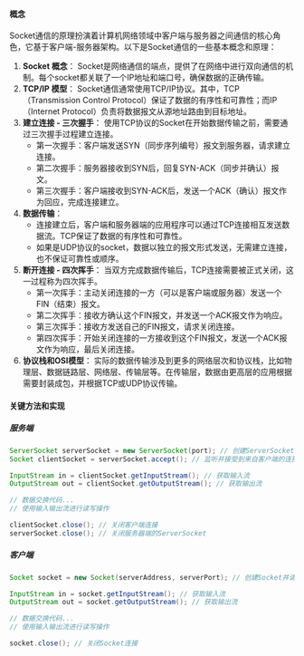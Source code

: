 #### 概念

Socket通信的原理扮演着计算机网络领域中客户端与服务器之间通信的核心角色，它基于客户端-服务器架构。以下是Socket通信的一些基本概念和原理：

1. **Socket 概念**：
   Socket是网络通信的端点，提供了在网络中进行双向通信的机制。每个socket都关联了一个IP地址和端口号，确保数据的正确传输。
2. **TCP/IP 模型**：
   Socket通信通常使用TCP/IP协议。其中，TCP（Transmission Control Protocol）保证了数据的有序性和可靠性；而IP（Internet Protocol）负责将数据报文从源地址路由到目标地址。
3. **建立连接 - 三次握手**：
   使用TCP协议的Socket在开始数据传输之前，需要通过三次握手过程建立连接。
   - 第一次握手：客户端发送SYN（同步序列编号）报文到服务器，请求建立连接。
   - 第二次握手：服务器接收到SYN后，回复SYN-ACK（同步并确认）报文。
   - 第三次握手：客户端接收到SYN-ACK后，发送一个ACK（确认）报文作为回应，完成连接建立。
4. **数据传输**：
   - 连接建立后，客户端和服务器端的应用程序可以通过TCP连接相互发送数据流。TCP保证了数据的有序性和可靠性。
   - 如果是UDP协议的socket，数据以独立的报文形式发送，无需建立连接，也不保证可靠性或顺序。
5. **断开连接 - 四次挥手**：
   当双方完成数据传输后，TCP连接需要被正式关闭，这一过程称为四次挥手。
   - 第一次挥手：主动关闭连接的一方（可以是客户端或服务器）发送一个FIN（结束）报文。
   - 第二次挥手：接收方确认这个FIN报文，并发送一个ACK报文作为响应。
   - 第三次挥手：接收方发送自己的FIN报文，请求关闭连接。
   - 第四次挥手：开始关闭连接的一方接收到这个FIN报文，发送一个ACK报文作为响应，最后关闭连接。
6. **协议栈和OSI模型**：
   实际的数据传输涉及到更多的网络层次和协议栈，比如物理层、数据链路层、网络层、传输层等。在传输层，数据由更高层的应用根据需要封装成包，并根据TCP或UDP协议传输。



#### 关键方法和实现

##### 服务端

```java
ServerSocket serverSocket = new ServerSocket(port); // 创建ServerSocket并指定监听端口
Socket clientSocket = serverSocket.accept(); // 监听并接受到来自客户端的连接

InputStream in = clientSocket.getInputStream(); // 获取输入流
OutputStream out = clientSocket.getOutputStream(); // 获取输出流

// 数据交换代码...
// 使用输入输出流进行读写操作

clientSocket.close(); // 关闭客户端连接
serverSocket.close(); // 关闭服务器端的ServerSocket
```

##### 客户端

```java
Socket socket = new Socket(serverAddress, serverPort); // 创建Socket并请求与服务器端建立连接

InputStream in = socket.getInputStream(); // 获取输入流
OutputStream out = socket.getOutputStream(); // 获取输出流

// 数据交换代码...
// 使用输入输出流进行读写操作

socket.close(); // 关闭Socket连接
```

